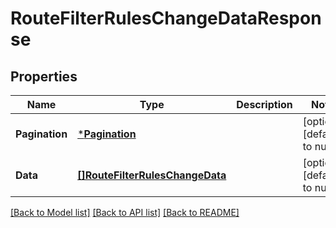 # RouteFilterRulesChangeDataResponse

## Properties
Name | Type | Description | Notes
------------ | ------------- | ------------- | -------------
**Pagination** | [***Pagination**](Pagination.md) |  | [optional] [default to null]
**Data** | [**[]RouteFilterRulesChangeData**](RouteFilterRulesChangeData.md) |  | [optional] [default to null]

[[Back to Model list]](../README.md#documentation-for-models) [[Back to API list]](../README.md#documentation-for-api-endpoints) [[Back to README]](../README.md)

